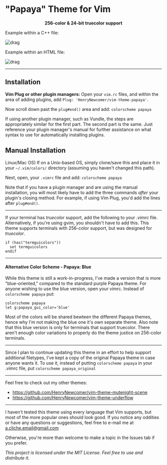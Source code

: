 # "Papaya" Theme for Vim

<p align="center">
  <b>256-color & 24-bit truecolor support</b>
</p>

Example within a C++ file:

![drag](https://i.imgur.com/9zBGEMZ.png)

Example within an HTML file:

![drag](https://i.imgur.com/uHsoHkn.png)

---

## Installation

**Vim Plug or other plugin managers:**
Open your `vim.rc` files, and within the area of adding plugins, add
`Plug: 'HenryNewcomer/vim-theme-papaya'`.

Now scroll down past the `plug#end()` area and add:
`colorscheme papaya`

If using another plugin manager, such as Vundle, the steps are appropriately
similar for the first part. The second part is the same. Just reference your
plugin manager's manual for further assistance on what syntax to use for
automatically installing plugins.

## Manual Installation
Linux/Mac OS) If on a Unix-based OS, simply clone/save this and place it in your
 `~/.vim/colors/` directory (assuming you haven't changed this path).

Next, open, your `.vimrc` file and add:
`colorscheme papaya`

Note that if you have a plugin manager and are using the manual installation,
you will most likely have to add the three commands *after* your plugin's closing
method. For example, if using Vim Plug, you'd add the lines after `plug#end()`.

---

If your terminal has *truecolor* support, add the following to your *.vimrc*
file. Alternatively, if you're using gvim, you shouldn't have to add this.
This theme supports terminals with 256-color support, but was designed for
*truecolor*.


    if (has("termguicolors"))
      set termguicolors
    endif

---

#### Alternative Color Scheme - Papaya: Blue

While this theme is still a work-in-progress, I've made a version that
is more "blue-oriented," compared to the standard purple Papaya theme.
For anyone wishing to use the blue version, open your vimrc. Instead of
`colorscheme papaya` put:

    colorscheme papaya
    let g:papaya_gui_color='blue'

Most of the colors will be shared bewteen the different Papaya themes,
hence why I'm not making the blue one it's own separate theme. Also note
that this blue version is only for terminals that support truecolor. There
aren't enough color variations to properly do the theme justice on 256-color
terminals.


---

Since I plan to continue updating this theme in an effort to help support
additional filetypes, I've kept a copy of the original Papaya theme in
case anyone wants it. To use it, instead of putting `colorscheme papaya`
in your .vimrc file, put `colorscheme papaya_original`

---

Feel free to check out my other themes:
+ https://github.com/HenryNewcomer/vim-theme-mutenight-scene
+ https://github.com/HenryNewcomer/vim-theme-underflow

---

I haven't tested this theme using every language that Vim supports, but most of
the more popular ones should look good. If you notice any oddities or have any
questions or suggestions, feel free to e-mail me at a.cliche.email@gmail.com

Otherwise, you're more than welcome to make a topic in the Issues tab if you
prefer.

*This project is licensed under the MIT License. Feel free to use and distribute
it.*
